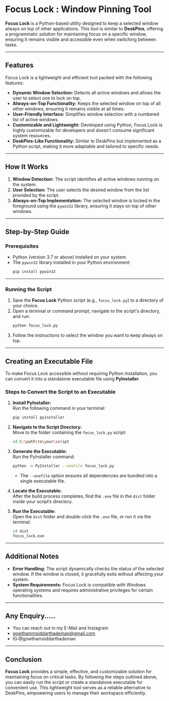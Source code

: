# Focus Lock : Window Pinning Tool 

**Focus Lock** is a Python-based utility designed to keep a selected window always on top of other applications. This tool is similar to **DeskPins**, offering a programmatic solution for maintaining focus on a specific window, ensuring it remains visible and accessible even when switching between tasks.  

---

## Features  
Focus Lock is a lightweight and efficient tool packed with the following features:  
- **Dynamic Window Selection:** Detects all active windows and allows the user to select one to lock on top.  
- **Always-on-Top Functionality:** Keeps the selected window on top of all other windows, ensuring it remains visible at all times.  
- **User-Friendly Interface:** Simplifies window selection with a numbered list of active windows.  
- **Customizable and Lightweight:** Developed using Python, Focus Lock is highly customizable for developers and doesn’t consume significant system resources.  
- **DeskPins-Like Functionality:** Similar to DeskPins but implemented as a Python script, making it more adaptable and tailored to specific needs.  

---

## How It Works  
1. **Window Detection:** The script identifies all active windows running on the system.  
2. **User Selection:** The user selects the desired window from the list provided by the script.  
3. **Always-on-Top Implementation:** The selected window is locked in the foreground using the `pywin32` library, ensuring it stays on top of other windows.  

---

## Step-by-Step Guide  

### Prerequisites  
- Python (version 3.7 or above) installed on your system.  
- The `pywin32` library installed in your Python environment:  
  ```bash  
  pip install pywin32  
  ```  

---

### Running the Script  
1. Save the **Focus Lock** Python script (e.g., `focus_lock.py`) to a directory of your choice.  
2. Open a terminal or command prompt, navigate to the script's directory, and run:  
   ```bash  
   python focus_lock.py  
   ```  
3. Follow the instructions to select the window you want to keep always on top.  

---

## Creating an Executable File  

To make Focus Lock accessible without requiring Python installation, you can convert it into a standalone executable file using **PyInstaller**.  

### Steps to Convert the Script to an Executable  
1. **Install PyInstaller:**  
   Run the following command in your terminal:  
   ```bash  
   pip install pyinstaller  
   ```  

2. **Navigate to the Script Directory:**  
   Move to the folder containing the `focus_lock.py` script:  
   ```bash  
   cd C:\path\to\your\script  
   ```  

3. **Generate the Executable:**  
   Run the PyInstaller command:  
   ```bash  
   python -m PyInstaller --onefile focus_lock.py  
   ```  
   - The `--onefile` option ensures all dependencies are bundled into a single executable file.  

4. **Locate the Executable:**  
   After the build process completes, find the `.exe` file in the `dist` folder inside your script’s directory.  

5. **Run the Executable:**  
   Open the `dist` folder and double-click the `.exe` file, or run it via the terminal:  
   ```bash  
   cd dist  
   focus_lock.exe  
   ```  

---

## Additional Notes  
- **Error Handling:** The script dynamically checks the status of the selected window. If the window is closed, it gracefully exits without affecting your system.  
- **System Requirements:** Focus Lock is compatible with Windows operating systems and requires administrative privileges for certain functionalities.

---
## Any Enquiry..... 
- You can reach out in my E-Mail and Instagram
- gowthammsiddarthademan@gmail.com
- IG:@gowthamsiddarthademan
---

## Conclusion  
**Focus Lock** provides a simple, effective, and customizable solution for maintaining focus on critical tasks. By following the steps outlined above, you can easily run the script or create a standalone executable for convenient use. This lightweight tool serves as a reliable alternative to DeskPins, empowering users to manage their workspace efficiently.  
